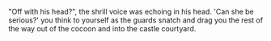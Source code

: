 "Off with his head?", the shrill voice was echoing in his head.
'Can she be serious?' you think to yourself as the guards snatch and drag you the rest of the way
out of the cocoon and into the castle courtyard.
